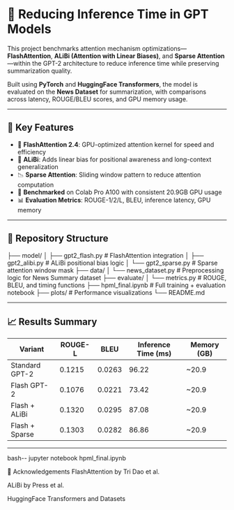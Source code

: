 # 🧠 Reducing Inference Time in GPT Models

This project benchmarks attention mechanism optimizations—**FlashAttention**, **ALiBi (Attention with Linear Biases)**, and **Sparse Attention**—within the GPT-2 architecture to reduce inference time while preserving summarization quality.

Built using **PyTorch** and **HuggingFace Transformers**, the model is evaluated on the **News Dataset** for summarization, with comparisons across latency, ROUGE/BLEU scores, and GPU memory usage.

---

## 🚀 Key Features

- 🔁 **FlashAttention 2.4**: GPU-optimized attention kernel for speed and efficiency  
- 🧭 **ALiBi**: Adds linear bias for positional awareness and long-context generalization  
- 📉 **Sparse Attention**: Sliding window pattern to reduce attention computation  
- 🧪 **Benchmarked** on Colab Pro A100 with consistent 20.9GB GPU usage  
- 📊 **Evaluation Metrics**: ROUGE-1/2/L, BLEU, inference latency, GPU memory

---

## 📂 Repository Structure
├── model/
│ ├── gpt2_flash.py # FlashAttention integration
│ ├── gpt2_alibi.py # ALiBi positional bias logic
│ └── gpt2_sparse.py # Sparse attention window mask
├── data/
│ └── news_dataset.py # Preprocessing logic for News Summary dataset
├── evaluate/
│ └── metrics.py # ROUGE, BLEU, and timing functions
├── hpml_final.ipynb # Full training + evaluation notebook
├── plots/ # Performance visualizations
└── README.md


---

## 📈 Results Summary

| Variant           | ROUGE-L | BLEU   | Inference Time (ms) | Memory (GB) |
|------------------|---------|--------|----------------------|-------------|
| Standard GPT-2    | 0.1215  | 0.0263 | 96.22                | ~20.9       |
| Flash GPT-2       | 0.1076  | 0.0221 | 73.42                | ~20.9       |
| Flash + ALiBi     | 0.1320  | 0.0295 | 87.08                | ~20.9       |
| Flash + Sparse    | 0.1303  | 0.0282 | 86.86                | ~20.9       |

---

bash--
jupyter notebook hpml_final.ipynb

🙌 Acknowledgements
FlashAttention by Tri Dao et al.

ALiBi by Press et al.

HuggingFace Transformers and Datasets





